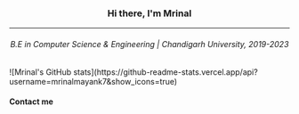 
<h3 align="center">Hi there, I'm Mrinal</h3>
  <hr>
 <h6 align="center">B.E in Computer Science & Engineering | Chandigarh University, 2019-2023 </h6>
![Mrinal's GitHub stats](https://github-readme-stats.vercel.app/api?username=mrinalmayank7&show_icons=true)
 <h4 >Contact me </h4>
